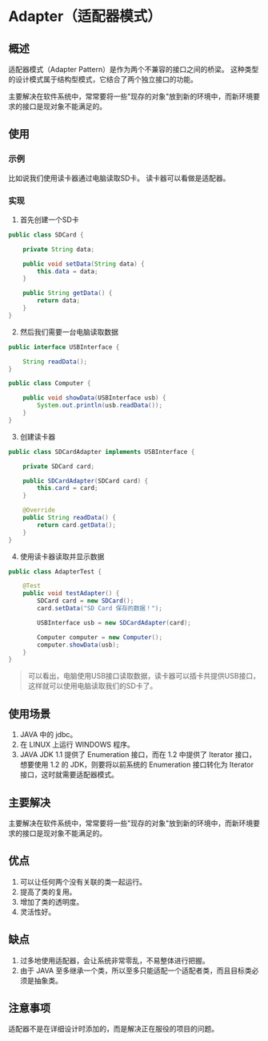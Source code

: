 # Adapter（适配器模式） #
## 概述 ##
适配器模式（Adapter Pattern）是作为两个不兼容的接口之间的桥梁。 这种类型的设计模式属于结构型模式，它结合了两个独立接口的功能。

主要解决在软件系统中，常常要将一些"现存的对象"放到新的环境中，而新环境要求的接口是现对象不能满足的。

## 使用 ##
### 示例 ###
比如说我们使用读卡器通过电脑读取SD卡。 读卡器可以看做是适配器。

### 实现 ###
1. 首先创建一个SD卡
```Java
public class SDCard {

    private String data;

    public void setData(String data) {
        this.data = data;
    }

    public String getData() {
        return data;
    }
}
```
2. 然后我们需要一台电脑读取数据
```Java
public interface USBInterface {

    String readData();
}
```
```Java
public class Computer {

    public void showData(USBInterface usb) {
        System.out.println(usb.readData());
    }
}
```
3. 创建读卡器
```Java
public class SDCardAdapter implements USBInterface {

    private SDCard card;

    public SDCardAdapter(SDCard card) {
        this.card = card;
    }

    @Override
    public String readData() {
        return card.getData();
    }
}
```
4. 使用读卡器读取并显示数据
```Java
public class AdapterTest {

    @Test
    public void testAdapter() {
        SDCard card = new SDCard();
        card.setData("SD Card 保存的数据！");

        USBInterface usb = new SDCardAdapter(card);

        Computer computer = new Computer();
        computer.showData(usb);
    }
}
```

> 可以看出，电脑使用USB接口读取数据，读卡器可以插卡共提供USB接口，这样就可以使用电脑读取我们的SD卡了。

## 使用场景 ##
1. JAVA 中的 jdbc。
2. 在 LINUX 上运行 WINDOWS 程序。
3. JAVA JDK 1.1 提供了 Enumeration 接口，而在 1.2 中提供了 Iterator 接口，想要使用 1.2 的 JDK，则要将以前系统的 Enumeration 接口转化为 Iterator 接口，这时就需要适配器模式。

## 主要解决 ##
主要解决在软件系统中，常常要将一些"现存的对象"放到新的环境中，而新环境要求的接口是现对象不能满足的。

## 优点 ##
1. 可以让任何两个没有关联的类一起运行。
2. 提高了类的复用。
3. 增加了类的透明度。
4. 灵活性好。
## 缺点 ##
1. 过多地使用适配器，会让系统非常零乱，不易整体进行把握。
2. 由于 JAVA 至多继承一个类，所以至多只能适配一个适配者类，而且目标类必须是抽象类。

## 注意事项 ##
适配器不是在详细设计时添加的，而是解决正在服役的项目的问题。